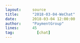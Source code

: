 ```yaml
---
layout:     source 
title:      "2018-03-04-WeChat"
date:       2018-03-04 12:00:00
author:     "PaymentGroup"
lines:      45 
tag:		  [chat]
---
```

